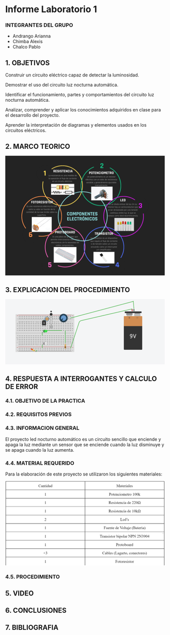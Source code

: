 # Informe Laboratorio 1
### INTEGRANTES DEL GRUPO

- Andrango Arianna
- Chimba Alexis
- Chalco Pablo

## 1. OBJETIVOS

Construir un circuito eléctrico capaz de detectar la luminosidad.

Demostrar el uso del circuito luz nocturna automática.

Identificar el funcionamiento, partes y comportamientos del circuito luz nocturna automática. 

Analizar, comprender y aplicar los conocimientos adquiridos en clase para el desarrollo del proyecto.

Aprender la interpretación de diagramas y elementos usados en los circuitos eléctricos.

## 2. MARCO TEORICO

![](https://github.com/apchimba/Informe-Laboratorio-1/blob/main/Componentes.png)

## 3. EXPLICACION DEL PROCEDIMIENTO

![](https://github.com/apchimba/Informe-Laboratorio-1/blob/main/Circuito.png)

## 4. RESPUESTA A INTERROGANTES Y CALCULO DE ERROR



### 4.1. OBJETIVO DE LA PRACTICA

### 4.2. REQUISITOS PREVIOS

### 4.3. INFORMACION GENERAL

El proyecto led nocturno automático es un circuito sencillo que enciende y apaga la luz mediante un sensor que se enciende cuando la luz disminuye y se apaga cuando la luz aumenta.


### 4.4. MATERIAL REQUERIDO

Para la elaboración de este proyecto se utilizaron los siguientes materiales:

![](https://github.com/apchimba/Informe-Laboratorio-1/blob/main/Materiales.png)


### 4.5. PROCEDIMIENTO

## 5. VIDEO

## 6. CONCLUSIONES

## 7. BIBLIOGRAFIA

